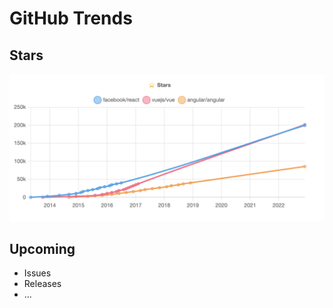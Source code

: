# GitHub Trends

## Stars

![Stars](./docs/images/stars.png)

## Upcoming

-   Issues
-   Releases
-   ...

